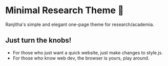 # Minimal Research Theme :microscope:

Ranjitha's simple and elegant one-page theme for research/academia.

## Just turn the knobs!
* For those who just want a quick website, just make changes to style.js.
* For those who know web dev, the browser is yours, play around.
